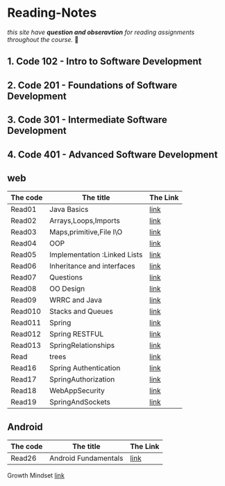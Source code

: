 # Reading-Notes
*this site have **question and obseravtion** for reading assignments throughout the course.* :speech_balloon:	

<!-- hidden comment -->
## 1. Code 102 - Intro to Software Development

## 2. Code 201 - Foundations of Software Development

## 3. Code 301 - Intermediate Software Development

## 4. Code 401 - Advanced Software Development

## web 
|The code | The title | The Link |
|---------|-----------|----------|
|Read01|Java Basics|[link](javaBasic.md)|
|Read02|Arrays,Loops,Imports|[link](ArrayLoopsImport.md)|
|Read03|Maps,primitive,File I\O|[link](Map-Primitive-File.md)|
|Read04|OOP|[link](OOP.md)|
|Read05|Implementation :Linked Lists|[link]()|
|Read06|Inheritance and interfaces|[link](InheritanceandInterfaces.md)|
|Read07|Questions|[link]()|
|Read08|OO Design|[link](OODesign.md)|
|Read09|WRRC and Java|[link](WRRCAndJava.md)|
|Read010|Stacks and Queues|[link](stacksAndQueues.md)|
|Read011|Spring|[link](spring.md)|
|Read012|Spring RESTFUL|[link](SpringRESTful.md)|
|Read013|SpringRelationships|[link](SpringRelationships.md)|
|Read|trees|[link](trees.md)|
|Read16|Spring Authentication|[link](SpringAuthentication.md)|
|Read17|SpringAuthorization|[link](SpringAuthorization.md)|
|Read18|WebAppSecurity|[link](WebAppSecurity.md)|
|Read19|SpringAndSockets|[link](SpringAndSockets.md)|

## Android 
|The code|  The title|  The Link |
|---------|-----------|----------|
|Read26|Android Fundamentals |[link](Android.md)|

 Growth Mindset  [link](growthMindset.md)


